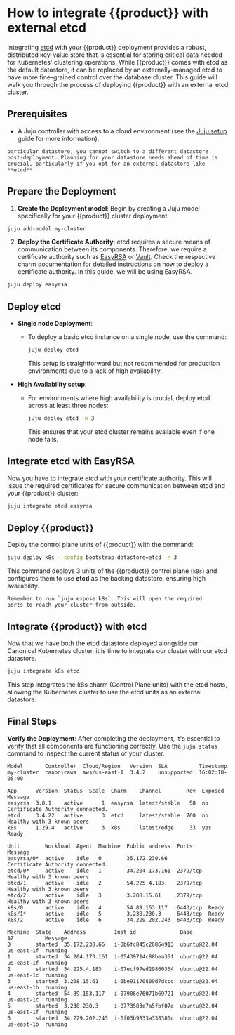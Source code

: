 # How to integrate {{product}} with external etcd

Integrating [etcd][] with your {{product}} deployment provides a
robust, distributed key-value store that is essential for storing critical
data needed for Kubernetes' clustering operations. While {{product}} comes
with etcd as the default datastore, it can be replaced by an externally-managed
etcd to have more fine-grained control over the database cluster.
This guide will walk you through the process of deploying {{product}}
with an external etcd cluster.

## Prerequisites

- A Juju controller with access to a cloud environment (see the [Juju setup]
  guide for more information).

```{warning} Once you deploy your {{product}} cluster with a
particular datastore, you cannot switch to a different datastore
post-deployment. Planning for your datastore needs ahead of time is
crucial, particularly if you opt for an external datastore like **etcd**.
```

## Prepare the Deployment

1. **Create the Deployment model**:
  Begin by creating a Juju model specifically for your {{product}}
  cluster deployment.

  ```bash
  juju add-model my-cluster
  ```

2. **Deploy the Certificate Authority**:
  etcd requires a secure means of communication between its components.
  Therefore, we require a certificate authority such as [EasyRSA][easyrsa-charm]
  or [Vault][vault-charm]. Check the respective charm documentation for detailed
  instructions on how to deploy a certificate authority. In this guide, we will
  be using EasyRSA.

  ```bash
  juju deploy easyrsa
  ```

## Deploy etcd

- **Single node Deployment**:
  - To deploy a basic etcd instance on a single node, use the command:

    ```bash
    juju deploy etcd
    ```

    This setup is straightforward but not recommended for production
    environments due to a lack of high availability.

- **High Availability setup**:
  - For environments where high availability is crucial, deploy etcd across at
    least three nodes:

    ```bash
    juju deploy etcd -n 3
    ```

    This ensures that your etcd cluster remains available even if one node
    fails.

## Integrate etcd with EasyRSA

Now you have to integrate etcd with your certificate authority. This will issue
the required certificates for secure communication between etcd and your
{{product}} cluster:

```bash
juju integrate etcd easyrsa
```

## Deploy {{product}}

Deploy the control plane units of {{product}} with the command:

```bash
juju deploy k8s --config bootstrap-datastore=etcd -n 3
```

This command deploys 3 units of the {{product}} control plane (`k8s`)
and configures them to use **etcd** as the backing datastore, ensuring high
availability.

```{important}
Remember to run `juju expose k8s`. This will open the required
ports to reach your cluster from outside.
```

## Integrate {{product}} with etcd

Now that we have both the etcd datastore deployed alongside our Canonical
Kubernetes cluster, it is time to integrate our cluster with our etcd datastore.

```bash
juju integrate k8s etcd
```

This step integrates the k8s charm (Control Plane units)  with the etcd hosts,
allowing the Kubernetes cluster to use the etcd units as an external
datastore.

## Final Steps

**Verify the Deployment**: After completing the deployment, it's essential
to verify that all components are functioning correctly. Use the `juju status`
command to inspect the current status of your cluster.

<!-- markdownlint-disable -->
```
Model       Controller  Cloud/Region   Version  SLA          Timestamp
my-cluster  canonicaws  aws/us-east-1  3.4.2    unsupported  16:02:18-05:00

App      Version  Status  Scale  Charm    Channel        Rev  Exposed  Message
easyrsa  3.0.1    active      1  easyrsa  latest/stable   58  no       Certificate Authority connected.
etcd     3.4.22   active      3  etcd     latest/stable  760  no       Healthy with 3 known peers
k8s      1.29.4   active      3  k8s      latest/edge     33  yes      Ready

Unit        Workload  Agent  Machine  Public address  Ports     Message
easyrsa/0*  active    idle   0        35.172.230.66             Certificate Authority connected.
etcd/0*     active    idle   1        34.204.173.161  2379/tcp  Healthy with 3 known peers
etcd/1      active    idle   2        54.225.4.183    2379/tcp  Healthy with 3 known peers
etcd/2      active    idle   3        3.208.15.61     2379/tcp  Healthy with 3 known peers
k8s/0       active    idle   4        54.89.153.117   6443/tcp  Ready
k8s/1*      active    idle   5        3.238.230.3     6443/tcp  Ready
k8s/2       active    idle   6        34.229.202.243  6443/tcp  Ready

Machine  State    Address         Inst id              Base          AZ          Message
0        started  35.172.230.66   i-0b6fc845c28864913  ubuntu@22.04  us-east-1f  running
1        started  34.204.173.161  i-05439714c88bea35f  ubuntu@22.04  us-east-1f  running
2        started  54.225.4.183    i-07ecf97ed29860334  ubuntu@22.04  us-east-1c  running
3        started  3.208.15.61     i-0be91170809d7dccc  ubuntu@22.04  us-east-1b  running
4        started  54.89.153.117   i-07906e76071b69721  ubuntu@22.04  us-east-1c  running
5        started  3.238.230.3     i-0773583e7a5fbf07e  ubuntu@22.04  us-east-1f  running
6        started  34.229.202.243  i-0f03b9833a338380c  ubuntu@22.04  us-east-1b  running
```
<!-- markdownlint-restore -->

<!-- LINKS -->
[etcd]: https://etcd.io
[easyrsa-charm]: https://charmhub.io/easyrsa
[vault-charm]: https://charmhub.io/vault
[Juju setup]: https://juju.is/docs/juju/tutorial
